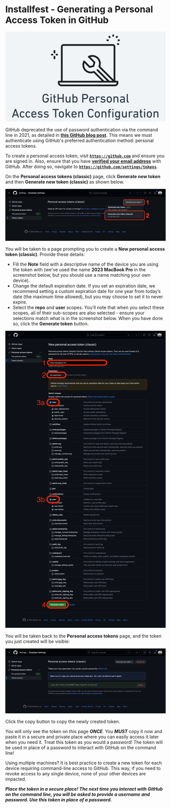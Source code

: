 # Installfest - Generating a Personal Access Token in GitHub

![The GitHub Personal Access Token Configuration installfest Logo](./assets/installfest-github-pat-config-logo.png)

GitHub deprecated the use of password authentication via the command line in 2021, as detailed in **[this GitHub blog post](https://github.blog/2020-12-15-token-authentication-requirements-for-git-operations/)**. This means we must authenticate using GitHub's preferred authentication method: personal access tokens.
    
To create a personal access token, visit **[`https://github.com`](https://github.com)** and ensure you are signed in. Also, ensure that you have **[verified your email address](https://docs.github.com/en/github/getting-started-with-github/verifying-your-email-address)** with GitHub. After doing so, navigate to **[`https://github.com/settings/tokens`](https://github.com/settings/tokens)**.
    
On the **Personal access tokens (classic)** page, click **Generate new token** and then **Generate new token (classic)** as shown below.
    
![The Personal access token page in Developer Settings. Note the Generate new token button towards the top right of the page has been selected and the Generate new token (classic) option is highlighted.](./assets/landing.png)
    
You will be taken to a page prompting you to create a **New personal access token (classic)**. Provide these details:

- Fill the **Note** field with a descriptive name of the device you are using the token with (we've used the name **2023 MacBook Pro** in the screenshot below, but you should use a name matching your own device). 
- Change the default expiration date. If you set an expiration date, we recommend setting a custom expiration date for one year from today’s date (the maximum time allowed), but you may choose to set it to never expire. 
- Select the **repo** and **user** scopes. You'll note that when you select these scopes, all of their sub-scopes are also selected - ensure your selections match what is in the screenshot below. When you have done so, click the **Generate token** button.
    
![The GitHub New personal access token (classic) page. A note is provided describing the device the token is for (2023 MacBook Pro). The token has been set to never expire. The repo and user scopes are both selected. Finally, the Generate token button is highlighted.](./assets/creation.png)
    
You will be taken back to the **Personal access tokens** page, and the token you just created will be visible:
    
![A newly created Personal Access Token!](./assets/created.png)
    
Click the copy button to copy the newly created token.

You will only see the token on this page ***ONCE***. You ***MUST*** copy it now and paste it in a secure and private place where you can easily access it later when you need it. Treat this token as you would a password! The token will be used in place of a password to interact with GitHub on the command line!

Using multiple machines? It is best practice to create a new token for each device requiring command-line access to GitHub. This way, if you need to revoke access to any single device, none of your other devices are impacted.

***Place the token in a secure place! The next time you interact with GitHub on the command line, you will be asked to provide a username and password. Use this token in place of a password.***